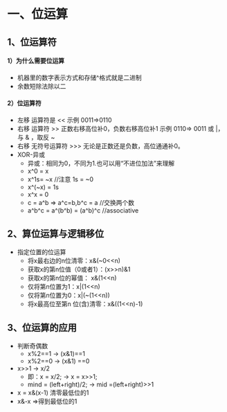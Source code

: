 # 一、位运算
## 1、位运算符
#### 1）为什么需要位运算
- 机器里的数字表示方式和存储^格式就是二进制
- 余数短除法除以二
#### 2）位运算符
- 左移  运算符是  <<    示例  0011=>0110
- 右移  运算符   >>  正数右移高位补0，负数右移高位补1 示例 0110=> 0011   或 |， 与 & ，取反 ~
- 右移  无符号运算符 >>> 无论是正数还是负数，高位通通补0。
- XOR-异或 
   - 异或：相同为0，不同为1.也可以用“不进位加法”来理解
   - x^0 = x
   - x^1s= ~x //注意 1s = ~0
   - x^(~x) = 1s
   - x^x = 0
   - c = a^b => a^c=b,b^c = a //交换两个数
   - a^b^c = a^(b^b) = (a^b)^c //associative


## 2、算位运算与逻辑移位
- 指定位置的位运算
   - 将x最右边的n位清零：x&(~0<<n)
   - 获取x的第n位值（0或者1）：(x>>n)&1
   - 获取x的第n位的幂值： x&(1<<n)
   - 仅将第n位置为1：x|(1<<n)
   - 仅将第n位置为0：x|(~(1<<n))
   - 将x最高位至第n 位(含)清零：x&((1<<n)-1)
## 3、位运算的应用

- 判断奇偶数
   - x%2==1 -> (x&1)==1
   - x%2==0 -> (x&1) ==0
- x>>1 -> x/2
   - 即：x = x/2; -> x = x>>1;
   - mind = (left+right)/2; -> mid =(left+right)>>1
- x = x&(x-1) 清零最低位的1
- x&-x =>得到最低位的1

